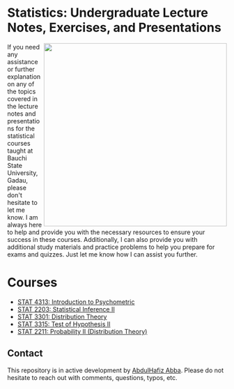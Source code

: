 # Statistics: Undergraduate Lecture Notes, Exercises, and Presentations 

<img align="right" src="readme_imgs/gifs/cover_2nd.png" height="420">


If you need any assistance or further explanation on any of the topics covered in the lecture notes and presentations for the statistical courses taught at Bauchi State University, Gadau, please don't hesitate to let me know. I am always here to help and provide you with the necessary resources to ensure your success in these courses. Additionally, I can also provide you with additional study materials and practice problems to help you prepare for exams and quizzes. Just let me know how I can assist you further.

# Courses
- [STAT 4313: Introduction to Psychometric](https://github.com/xadex01/Lecture_Note/blob/main/Note/STAT%204313%20Psychometric/STAT4313Psychometric.pdf)
- [STAT 2203: Statistical Inference II](#a-sampler-of-widgets-and-our-pedagogy)
- [STAT 3301: Distribution Theory](#online-notes)
- [STAT 3315: Test of Hypothesis II](#what-is-new-in-the-second-edition)
- [STAT 2211: Probability II (Distribution Theory)](#how-to-use-the-book)


## Contact


This repository is in active development by [AbdulHafiz Abba](mailto:Abdulhafeezabba@gmail.com). Please do not hesitate to reach out with comments, questions, typos, etc.
